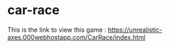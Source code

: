 # car-race

This is the link to view this game : https://unrealistic-axes.000webhostapp.com/CarRace/index.html
